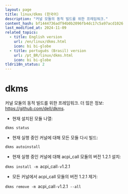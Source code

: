 ```yaml
---
layout: page
title: linux/dkms (한국어)
description: "커널 모듈의 동적 빌드를 위한 프레임워크."
content_hash: bf1444736adf94b0b2096fb4dc17c5a97acd1026
last_modified_at: 2024-11-09
related_topics:
  - title: English version
    url: /en/linux/dkms.html
    icon: bi bi-globe
  - title: português (Brasil) version
    url: /pt_BR/linux/dkms.html
    icon: bi bi-globe
tldri18n_status: 2
---
```

# dkms

커널 모듈의 동적 빌드를 위한 프레임워크.
더 많은 정보: <https://github.com/dell/dkms>.

- 현재 설치된 모듈 나열:

`dkms status`

- 현재 실행 중인 커널에 대해 모든 모듈 다시 빌드:

`dkms autoinstall`

- 현재 실행 중인 커널에 대해 acpi_call 모듈의 버전 1.2.1 설치:

`dkms install -m `<span class="tldr-var badge badge-pill bg-dark-lm bg-white-dm text-white-lm text-dark-dm font-weight-bold">acpi_call</span>` -v `<span class="tldr-var badge badge-pill bg-dark-lm bg-white-dm text-white-lm text-dark-dm font-weight-bold">1.2.1</span>

- 모든 커널에서 acpi_call 모듈의 버전 1.2.1 제거:

`dkms remove -m `<span class="tldr-var badge badge-pill bg-dark-lm bg-white-dm text-white-lm text-dark-dm font-weight-bold">acpi_call</span>` -v `<span class="tldr-var badge badge-pill bg-dark-lm bg-white-dm text-white-lm text-dark-dm font-weight-bold">1.2.1</span>` --all`
